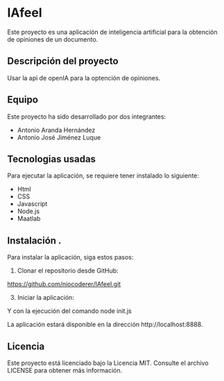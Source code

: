 # IAfeel
Este proyecto es una aplicación de inteligencia artificial para la obtención de opiniones de un documento.

## Descripción del proyecto

Usar la api de openIA para la optención de opiniones.

## Equipo

Este proyecto ha sido desarrollado por dos integrantes:

- Antonio Aranda Hernández 
- Antonio José Jiménez Luque 

## Tecnologias usadas

Para ejecutar la aplicación, se requiere tener instalado lo siguiente:
- Html
- CSS 
- Javascript 
- Node.js 
- Maatlab 

## Instalación .

Para instalar la aplicación, siga estos pasos:

1. Clonar el repositorio desde GitHub:

https://github.com/niocoderer/IAfeel.git


3. Iniciar la aplicación:

Y con la ejecución del comando node init.js

La aplicación estará disponible en la dirección http://localhost:8888.


## Licencia
Este proyecto está licenciado bajo la Licencia MIT. Consulte el archivo LICENSE para obtener más información.
